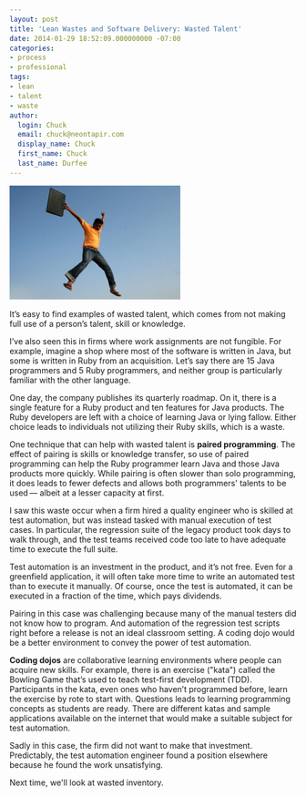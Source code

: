 ```yaml
---
layout: post
title: 'Lean Wastes and Software Delivery: Wasted Talent'
date: 2014-01-29 18:52:09.000000000 -07:00
categories:
- process
- professional
tags:
- lean
- talent
- waste
author:
  login: Chuck
  email: chuck@neontapir.com
  display_name: Chuck
  first_name: Chuck
  last_name: Durfee
---
```

[![talent](/assets/talent-300x200.jpg)](/assets/talent-300x200.jpg)

It’s easy to find examples of wasted talent, which comes from not making   full
use of a person’s talent, skill or knowledge.

I’ve also seen this in firms where work assignments are not fungible.   For
example, imagine a shop where most of the software is written in   Java, but
some is written in Ruby from an acquisition. Let’s say there   are 15 Java
programmers and 5 Ruby programmers, and neither group is   particularly familiar
with the other language.

One day, the company publishes its quarterly roadmap. On it, there is a   single
feature for a Ruby product and ten features for Java products.   The Ruby
developers are left with a choice of learning Java or lying   fallow. Either
choice leads to individuals not utilizing their Ruby   skills, which is a waste.

One technique that can help with wasted talent is **paired   programming**. The
effect of pairing is skills or knowledge transfer, so   use of paired
programming can help the Ruby programmer learn Java and   those Java products
more quickly. While pairing is often slower than   solo programming, it does
leads to fewer defects and allows both   programmers' talents to be used —
albeit at a lesser capacity at first.

I saw this waste occur when a firm hired a quality engineer who is   skilled at
test automation, but was instead tasked with manual execution   of test cases.
In particular, the regression suite of the legacy product   took days to walk
through, and the test teams received code too late to   have adequate time to
execute the full suite.

Test automation is an investment in the product, and it’s not free. Even   for a
greenfield application, it will often take more time to write an   automated
test than to execute it manually. Of course, once the test is   automated, it
can be executed in a fraction of the time, which pays   dividends.

Pairing in this case was challenging because many of the manual testers   did
not know how to program. And automation of the regression test   scripts right
before a release is not an ideal classroom setting. A   coding dojo would be a
better environment to convey the power of test   automation.

 **Coding dojos** are collaborative learning environments where people   can
 acquire new skills. For example, there is an exercise ("kata")   called the
 Bowling Game that’s used to teach test-first development   (TDD). Participants
 in the kata, even ones who haven’t programmed   before, learn the exercise by
 rote to start with. Questions leads to   learning programming concepts as
 students are ready. There are different   katas and sample applications
 available on the internet that would make   a suitable subject for test
 automation.

Sadly in this case, the firm did not want to make that investment.
Predictably, the test automation engineer found a position elsewhere   because
he found the work unsatisfying.

Next time, we'll look at wasted inventory.
